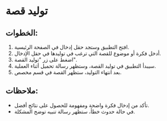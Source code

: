 # توليد قصة

## الخطوات:

1. افتح التطبيق وستجد حقل إدخال في الصفحة الرئيسية.
2. أدخل فكرة أو موضوع للقصة التي ترغب في توليدها في حقل الإدخال.
3. اضغط على زر "توليد القصة".
4. سيبدأ التطبيق في توليد القصة، وستظهر رسالة تحميل أثناء العملية.
5. بعد انتهاء التوليد، ستظهر القصة في قسم مخصص.

## ملاحظات:

- تأكد من إدخال فكرة واضحة ومفهومة للحصول على نتائج أفضل.
- في حالة حدوث خطأ، ستظهر رسالة تنبيه توضح المشكلة.